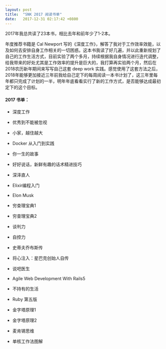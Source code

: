 ```yaml
---
layout: post
title:  "SNK 2017 阅读书单"
date:   2017-12-31 02:17:42 +0800
---
```

2017年我总共读了23本书，相比去年和前年少了1-2本。

年度推荐书籍是 Cal Newport 写的《深度工作》，解答了我对于工作效率效能，以及如何去安排自身工作相关的一切困惑。这本书我读了好几遍，并以此重新规划了自己的工作生活方式，目前实验了两个多月，持续根据我自身情况进行迭代调整，给我带来的好处尤其是工作效率的提升是巨大的，我打算再实验两个月，然后在2018农历新年期间来写写自己这套 deep work 实践。感觉使用了这套方法之后，2018年能够更加接近三年前我给自己定下的每周阅读一本书计划了，这三年里每年都只完成了计划的一半，明年年底看看实行了新的工作方式，是否能够达成最初定下的这个目标。


#### 2017 书单：

- 深度工作

- 优秀到不能被忽视

- 小家，越住越大

- Docker 从入门到实践

- 你一生的故事

- 好好说话，新鲜有趣的话术精进技巧

- 深泽直人

- Elixir编程入门

- Elon Musk

- 穷查理宝典1

- 穷查理宝典2

- 谈判力

- 自控力

- 史蒂夫乔布斯传

- 将心注入：星巴克创始人自传

- 说吧医生

- Agile Web Development With Rails5

- 不持有的生活

- Ruby 第五版

- 金字塔原理1

- 金字塔原理2

- 麦肯锡思维

- 单核工作法图解



<br><br><br>